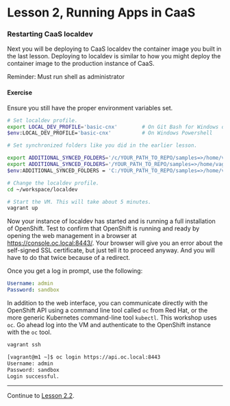 # Lesson 2, Running Apps in CaaS

### Restarting CaaS localdev

Next you will be deploying to CaaS localdev the container image you built in the last lesson. Deploying to localdev is similar to how you might deploy the container image to the production instance of CaaS.

<!-- Your instance of localdev is probably still running with the `build-host` profile. Which is optimized for building container images, but does not start the OpenShift service. So before you can deploy the app container, you need to restart CaaS localdev with the `basic-cnx` profile. Instructions for doing this are included in the exercise notes below. -->

Reminder: Must run shell as administrator

#### Exercise

Ensure you still have the proper environment variables set. 

```bash
# Set localdev profile.
export LOCAL_DEV_PROFILE='basic-cnx'        # On Git Bash for Windows or MacOS
$env:LOCAL_DEV_PROFILE='basic-cnx'          # On Windows Powershell 

# Set synchronized folders like you did in the earlier lesson.

export ADDITIONAL_SYNCED_FOLDERS='/c/YOUR_PATH_TO_REPO/samples=>/home/vagrant/containers'  # Git Bash for Windows
export ADDITIONAL_SYNCED_FOLDERS='/YOUR_PATH_TO_REPO/samples=>/home/vagrant/containers'    # MacOS
$env:ADDITIONAL_SYNCED_FOLDERS = 'C:/YOUR_PATH_TO_REPO/samples=>/home/vagrant/containers'  # Windows Powershell

# Change the localdev profile.
cd ~/workspace/localdev

# Start the VM. This will take about 5 minutes.
vagrant up
```

Now your instance of localdev has started and is running a full installation of OpenShift. Test to confirm that OpenShift is running and ready by opening the web management in a browser at https://console.oc.local:8443/. Your browser will give you an error about the self-signed SSL certificate, but just tell it to proceed anyway. And you will have to do that twice because of a redirect.

Once you get a log in prompt, use the following:

```yaml
Username: admin
Password: sandbox
```

In addition to the web interface, you can communicate directly with the OpenShift API using a command line tool called `oc` from Red Hat, or the more generic Kubernetes command-line tool `kubectl`. This workshop uses `oc`. Go ahead log into the VM and authenticate to the OpenShift instance with the `oc` tool.

```bash
vagrant ssh

[vagrant@m1 ~]$ oc login https://api.oc.local:8443
Username: admin
Password: sandbox
Login successful.
```

<!---
If you get an error like, "no such host" or "couldn't resolve host", the issue is likely with the name resolution of `console.oc.local`. The localdev installation runs a local DNS service to provide name resolution for the `oc.local` domain. Sometimes, you will need to wait a bit longer for the DNS service to start, or manually flush your DNS cache with `ipconfig /flushdns` on Windows (or escape the fwd slash in Git Bash like `ipconfig //flushdns`).
-->
---  

Continue to [Lesson 2.2](./lesson2.2.md).
